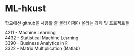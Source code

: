 # ML-hkust

학교에선 github을 사용할 줄 몰라 이제야 올리는 과제 및 프로젝트들

4211 - Machine Learning <br>
4432 - Statistical Machine Learning <br>
3390 - Business Analytics in R <br>
3322 - Matrix Multiplication (Matlab)
